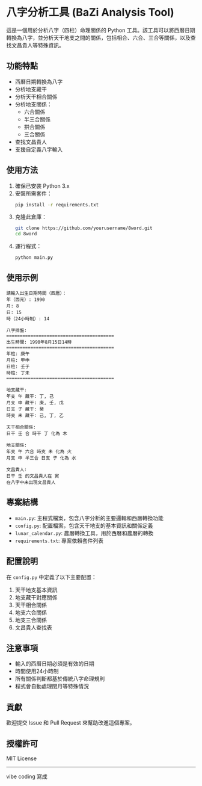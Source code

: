 # 八字分析工具 (BaZi Analysis Tool)

這是一個用於分析八字（四柱）命理關係的 Python 工具。該工具可以將西曆日期轉換為八字，並分析天干地支之間的關係，包括相合、六合、三合等關係，以及查找文昌貴人等特殊資訊。

## 功能特點

- 西曆日期轉換為八字
- 分析地支藏干
- 分析天干相合關係
- 分析地支關係：
  - 六合關係
  - 半三合關係
  - 拱合關係
  - 三合關係
- 查找文昌貴人
- 支援自定義八字輸入

## 使用方法

1. 確保已安裝 Python 3.x
2. 安裝所需套件：
   ```bash
   pip install -r requirements.txt
   ```
3. 克隆此倉庫：
   ```bash
   git clone https://github.com/yourusername/8word.git
   cd 8word
   ```
4. 運行程式：
   ```bash
   python main.py
   ```

## 使用示例

```
請輸入出生日期時間（西曆）：
年（西元）: 1990
月: 8
日: 15
時（24小時制）: 14

八字排盤:
========================================
出生時間: 1990年8月15日14時
========================================
年柱: 庚午
月柱: 甲申
日柱: 壬子
時柱: 丁未
========================================

地支藏干:
年支 午 藏干: 丁, 己
月支 申 藏干: 庚, 壬, 戊
日支 子 藏干: 癸
時支 未 藏干: 己, 丁, 乙

天干相合關係:
日干 壬 合 時干 丁 化為 木

地支關係:
年支 午 六合 時支 未 化為 火
月支 申 半三合 日支 子 化為 水

文昌貴人:
日干 壬 的文昌貴人在 寅
在八字中未出現文昌貴人
```

## 專案結構

- `main.py`: 主程式檔案，包含八字分析的主要邏輯和西曆轉換功能
- `config.py`: 配置檔案，包含天干地支的基本資訊和關係定義
- `lunar_calendar.py`: 農曆轉換工具，用於西曆和農曆的轉換
- `requirements.txt`: 專案依賴套件列表

## 配置說明

在 `config.py` 中定義了以下主要配置：

1. 天干地支基本資訊
2. 地支藏干對應關係
3. 天干相合關係
4. 地支六合關係
5. 地支三合關係
6. 文昌貴人查找表

## 注意事項

- 輸入的西曆日期必須是有效的日期
- 時間使用24小時制
- 所有關係判斷都基於傳統八字命理規則
- 程式會自動處理閏月等特殊情況

## 貢獻

歡迎提交 Issue 和 Pull Request 來幫助改進這個專案。

## 授權許可

MIT License

---

vibe coding 寫成 